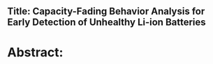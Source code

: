 ## Title: Capacity-Fading Behavior Analysis for Early Detection of Unhealthy Li-ion Batteries<br>

# Abstract: